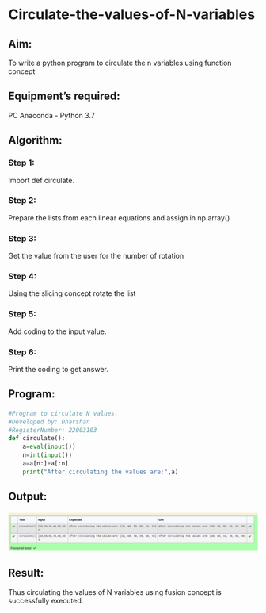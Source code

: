 # Circulate-the-values-of-N-variables
## Aim:
To write a python program to circulate the n variables using function concept
## Equipment’s required:
PC
Anaconda - Python 3.7
## Algorithm: 
### Step 1:
Import def circulate.
### Step 2: 
Prepare the lists from each linear equations and assign in np.array()


### Step 3: 
Get the value from the user for the number of rotation
### Step 4: 
Using the slicing concept rotate the list

### Step 5: 
Add coding to the input value.

### Step 6: 
Print the coding to get answer.

## Program:
```python
#Program to circulate N values.
#Developed by: Dharshan
#RegisterNumber: 22003103
def circulate():
    a=eval(input())
    n=int(input())
    a=a[n:]+a[:n]
    print("After circulating the values are:",a)
```

## Output:
![ouput](/n%20variables.png)

## Result:

Thus circulating the values of N variables using fusion concept is successfully executed.
